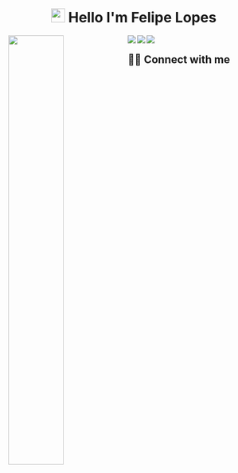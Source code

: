 <h1 align="center">
<img src="https://media.giphy.com/media/hvRJCLFzcasrR4ia7z/giphy.gif" width="28">
Hello I'm Felipe Lopes  
</h1>

<!--
**felipelopes02/felipelopes02** is a ✨ _special_ ✨ repository because its `README.md` (this file) appears on your GitHub profile.

Here are some ideas to get you started:

- 🔭 I’m currently working on Finanblue
- 🌱 I’m currently learning C#, Angular
-->


<img align="left"  width="47%"  src="https://github-readme-stats.vercel.app/api?username=felipelopes02&show_icons=true&theme=radical" />



<img align="left" src="https://img.shields.io/badge/Angular-DD0031?style=for-the-badge&logo=angular&logoColor=white" />

<img align="left" src="https://img.shields.io/badge/C-00599C?style=for-the-badge&logo=c&logoColor=white" />

<img align="left" src="https://img.shields.io/badge/AWS-000.svg?style=for-the-badge&logo=amazon-aws&logoColor=white" />




## <br /> 🙋‍♂️ Connect with me 







